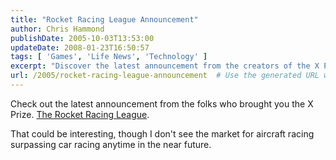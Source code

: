 ```yaml
---
title: "Rocket Racing League Announcement"
author: Chris Hammond
publishDate: 2005-10-03T13:53:00
updateDate: 2008-01-23T16:50:57
tags: [ 'Games', 'Life News', 'Technology' ]
excerpt: "Discover the latest announcement from the creators of the X Prize - The Rocket Racing League. Will aircraft racing ever rival car racing? Find out more!"
url: /2005/rocket-racing-league-announcement  # Use the generated URL with year
---
```

<P>Check out the latest announcement from the folks who brought you the X Prize. <A href="https://www.rocketracingleague.com/">The Rocket Racing League</A>.</P> <P>That could be interesting, though I don't see the market for aircraft racing surpassing car racing anytime in the near future.</P>

